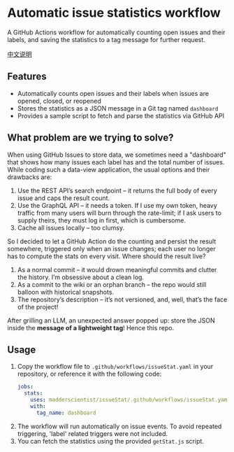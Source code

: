 # Automatic issue statistics workflow

A GitHub Actions workflow for automatically counting open issues and their labels, and saving the statistics to a tag message for further request.

[中文说明](./README.md)

## Features
- Automatically counts open issues and their labels when issues are opened, closed, or reopened
- Stores the statistics as a JSON message in a Git tag named `dashboard`
- Provides a sample script to fetch and parse the statistics via GitHub API

## What problem are we trying to solve?
When using GitHub Issues to store data, we sometimes need a "dashboard" that shows how many issues each label has and the total number of issues. While coding such a data-view application, the usual options and their drawbacks are:

1. Use the REST API’s search endpoint – it returns the full body of every issue and caps the result count.  
2. Use the GraphQL API – it needs a token. If I use my own token, heavy traffic from many users will burn through the rate-limit; if I ask users to supply theirs, they must log in first, which is cumbersome.  
3. Cache all issues locally – too clumsy.

So I decided to let a GitHub Action do the counting and persist the result somewhere, triggered only when an issue changes; each user no longer has to compute the stats on every visit. Where should the result live?

1. As a normal commit – it would drown meaningful commits and clutter the history. I’m obsessive about a clean log.  
2. As a commit to the wiki or an orphan branch – the repo would still balloon with historical snapshots.  
3. The repository’s description – it’s not versioned, and, well, that’s the face of the project!

After grilling an LLM, an unexpected answer popped up: store the JSON inside the **message of a lightweight tag**! Hence this repo.


## Usage
1. Copy the workflow file to `.github/workflows/issueStat.yaml` in your repository, or reference it with the following code:
    ```yaml
    jobs:
      stats:
        uses: madderscientist/issueStat/.github/workflows/issueStat.yaml@main
        with:
          tag_name: dashboard
    ``` 
2. The workflow will run automatically on issue events. To avoid repeated triggering, 'label' related triggers were not included.
3. You can fetch the statistics using the provided `getStat.js` script.